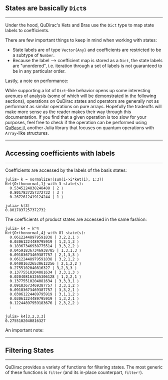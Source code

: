 ## States are basically `Dict`s
---

Under the hood, QuDirac's Kets and Bras use the `Dict` type to map state labels to coefficients. 

There are few important things to keep in mind when working with states:

- State labels are of type `Vector{Any}` and coefficients are restricted to be a subtype of `Number`.
- Because the label --> coefficient map is stored as a `Dict`, the state labels are "unordered", i.e. iteration through a set of labels is not guaranteed to be in any particular order.

Lastly, a note on performance:

While supporting a lot of `Dict`-like behavior opens up some interesting avenues of analysis (some of which will be demonstrated in the following sections), operations on QuDirac states and operators are generally not as performant as similar operations on pure arrays. Hopefully the tradeoffs will make more sense as the reader makes their way through this documentation. If you find that a given operation is too slow for your purposes, feel free to check if the operation can be performed using [QuBase.jl](https://github.com/JuliaQuantum/QuBase.jl), another Julia library that focuses on quantum operations with `Array`-like structures.

---
## Accessing coefficients with labels
---

Coefficients are accessed by the labels of the basis states:

```
julia> k = normalize!(sum(i->i*ket(i), 1:3))
Ket{Orthonormal,1} with 3 state(s):
  0.5345224838248488 | 2 ⟩
  0.8017837257372732 | 3 ⟩
  0.2672612419124244 | 1 ⟩

julia> k[3]
0.8017837257372732

```

The coefficients of product states are accessed in the same fashion:

```
julia> k4 = k^4
Ket{Orthonormal,4} with 81 state(s):
  0.06122448979591838 | 3,2,2,1 ⟩
  0.03061224489795919 | 1,2,1,3 ⟩
  0.18367346938775514 | 3,3,2,2 ⟩
  0.045918367346938785 | 1,3,1,3 ⟩
  0.09183673469387757 | 2,1,3,3 ⟩
  0.06122448979591838 | 3,2,1,2 ⟩
  0.040816326530612256 | 2,1,2,2 ⟩
  0.2755102040816327 | 3,2,3,3 ⟩
  0.13775510204081634 | 3,3,1,3 ⟩
  0.020408163265306128 | 1,2,2,1 ⟩
  0.13775510204081634 | 3,3,3,1 ⟩
  0.09183673469387757 | 3,3,1,2 ⟩
  0.09183673469387757 | 3,3,2,1 ⟩
  0.03061224489795919 | 3,1,1,2 ⟩
  0.03061224489795919 | 1,3,2,1 ⟩
  0.12244897959183676 | 2,3,2,2 ⟩
  ⁞

julia> k4[3,2,3,3]
0.2755102040816327

```

An important note: 


---
## Filtering States
---

QuDirac provides a variety of functions for filtering states. The most generic of these functions is `filter` (and its in-place counterpart, `filter!`). 
